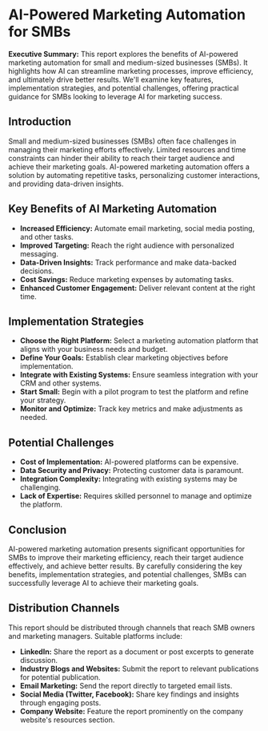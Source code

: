 # AI-Powered Marketing Automation for SMBs

**Executive Summary:** This report explores the benefits of AI-powered marketing automation for small and medium-sized businesses (SMBs).  It highlights how AI can streamline marketing processes, improve efficiency, and ultimately drive better results.  We'll examine key features, implementation strategies, and potential challenges, offering practical guidance for SMBs looking to leverage AI for marketing success.

## Introduction

Small and medium-sized businesses (SMBs) often face challenges in managing their marketing efforts effectively.  Limited resources and time constraints can hinder their ability to reach their target audience and achieve their marketing goals. AI-powered marketing automation offers a solution by automating repetitive tasks, personalizing customer interactions, and providing data-driven insights.

## Key Benefits of AI Marketing Automation

* **Increased Efficiency:** Automate email marketing, social media posting, and other tasks.
* **Improved Targeting:** Reach the right audience with personalized messaging.
* **Data-Driven Insights:** Track performance and make data-backed decisions.
* **Cost Savings:** Reduce marketing expenses by automating tasks.
* **Enhanced Customer Engagement:** Deliver relevant content at the right time.

## Implementation Strategies

* **Choose the Right Platform:** Select a marketing automation platform that aligns with your business needs and budget.
* **Define Your Goals:** Establish clear marketing objectives before implementation.
* **Integrate with Existing Systems:** Ensure seamless integration with your CRM and other systems.
* **Start Small:** Begin with a pilot program to test the platform and refine your strategy.
* **Monitor and Optimize:** Track key metrics and make adjustments as needed.

## Potential Challenges

* **Cost of Implementation:** AI-powered platforms can be expensive.
* **Data Security and Privacy:** Protecting customer data is paramount.
* **Integration Complexity:** Integrating with existing systems may be challenging.
* **Lack of Expertise:** Requires skilled personnel to manage and optimize the platform.

## Conclusion

AI-powered marketing automation presents significant opportunities for SMBs to improve their marketing efficiency, reach their target audience effectively, and achieve better results.  By carefully considering the key benefits, implementation strategies, and potential challenges, SMBs can successfully leverage AI to achieve their marketing goals.

## Distribution Channels

This report should be distributed through channels that reach SMB owners and marketing managers.  Suitable platforms include:

* **LinkedIn:** Share the report as a document or post excerpts to generate discussion.
* **Industry Blogs and Websites:** Submit the report to relevant publications for potential publication.
* **Email Marketing:** Send the report directly to targeted email lists.
* **Social Media (Twitter, Facebook):** Share key findings and insights through engaging posts.
* **Company Website:** Feature the report prominently on the company website's resources section.